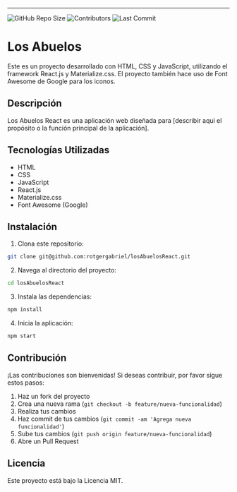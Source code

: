 ---
![GitHub Repo Size](https://img.shields.io/github/repo-size/rotgergabriel/losAbuelosReact)
![Contributors](https://img.shields.io/github/contributors/rotgergabriel/losAbuelosReact)
![Last Commit](https://img.shields.io/github/last-commit/rotgergabriel/losAbuelosReact)

# Los Abuelos

Este es un proyecto desarrollado con HTML, CSS y JavaScript, utilizando el framework React.js y Materialize.css. El proyecto también hace uso de Font Awesome de Google para los iconos.

## Descripción

Los Abuelos React es una aplicación web diseñada para [describir aquí el propósito o la función principal de la aplicación].

## Tecnologías Utilizadas

- HTML
- CSS
- JavaScript
- React.js
- Materialize.css
- Font Awesome (Google)

## Instalación

1. Clona este repositorio: 
```bash
git clone git@github.com:rotgergabriel/losAbuelosReact.git
```
2. Navega al directorio del proyecto: 
```bash
cd losAbuelosReact
```
3. Instala las dependencias: 
```bash
npm install
```
4. Inicia la aplicación: 
```bash
npm start
```

## Contribución

¡Las contribuciones son bienvenidas! Si deseas contribuir, por favor sigue estos pasos:

1. Haz un fork del proyecto
2. Crea una nueva rama (`git checkout -b feature/nueva-funcionalidad`)
3. Realiza tus cambios
4. Haz commit de tus cambios (`git commit -am 'Agrega nueva funcionalidad'`)
5. Sube tus cambios (`git push origin feature/nueva-funcionalidad`)
6. Abre un Pull Request

## Licencia

Este proyecto está bajo la Licencia MIT.

